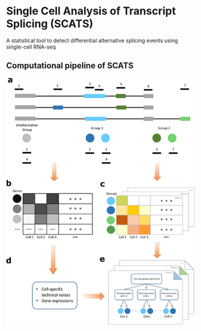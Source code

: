# Single Cell Analysis of Transcript Splicing (SCATS)
A statistical tool to detect differential alternative splicing events using single-cell RNA-seq
## Computational pipeline of SCATS
![](doc/Fig1.png)
